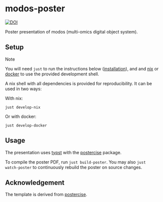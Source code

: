# modos-poster

[![DOI](https://zenodo.org/badge/824321703.svg)](https://zenodo.org/doi/10.5281/zenodo.13312849)


Poster presentation of modos (multi-omics digital object system).

## Setup

>[!NOTE]
> You will need `just` to run the instructions below ([installation](https://github.com/casey/just?tab=readme-ov-file#packages)), and and [nix](https://nixos.org/) or [docker](https://www.docker.com/) to use the provided development shell.

A nix shell with all dependencies is provided for reproducibility. It can be used in two ways:

With nix:

```shell
just develop-nix
```

Or with docker:

```shell
just develop-docker
```

## Usage

The presentation uses [typst](https://typst.app) with the [postercise](https://typst.app/universe/package/postercise/) package.

To compile the poster PDF, run `just build-poster`.
You may also `just watch-poster` to continuously rebuild the poster on source changes.


## Acknowledgement

The template is derived from [postercise](https://github.com/dangh3014/postercise).
